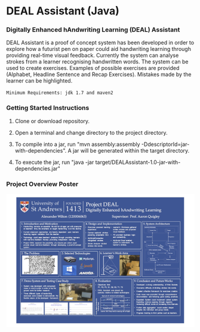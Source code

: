 # DEAL Assistant (Java)
### Digitally Enhanced hAndwriting Learning (DEAL) Assistant


DEAL Assistant is a proof of concept system has been developed in order to explore how a futurist pen on paper could 
aid handwriting learning through providing real-time visual feedback. Currently the system can analyse strokes from a 
learner recognising handwritten words. The system can be used to create exercises. Examples of possible exercises are
provided (Alphabet, Headline Sentence and Recap Exercises). Mistakes made by the learner can be highlighted.


`Minimum Requirements: jdk 1.7 and maven2`

### Getting Started Instructions

1) Clone or download repository.

2) Open a terminal and change directory to the project directory.

3) To compile into a jar, run "mvn assembly:assembly -DdescriptorId=jar-with-dependencies". A jar will be generated within the target directory.

4) To execute the jar, run "java -jar target/DEALAssistant-1.0-jar-with-dependencies.jar"

### Project Overview Poster
![Digitally Enhanced hAndwriting Learning (DEAL) Assistant Poster](/ProjectDEALposter.jpg)
